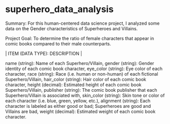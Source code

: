 # superhero_data_analysis
Summary: For this human-centered data science project, I analyzed some data on the Gender characteristics of Superheroes and Villains. 

Project Goal: To determine the ratio of female characters that appear in comic books compared to their male counterparts.

| ITEM (DATA TYPE): DESCRIPTION | 

name (string): Name of each Superhero/Villain, 
gender (string): Gender identity of each comic book character, 
eye_color (string): Eye color of each character,
race (string): Race (i.e. human or non-human) of each fictional Superhero/Villain, 
hair_color (string): Hair color of each comic book character,
height (decimal): Estimated height of each comic book Superhero/Villain,
publisher (string): The comic book publisher that each Superhero/Villain is associated with,
skin_color (string): Skin tone or color of each character (i.e. blue, green, yellow, etc.),
alignment (string): Each character is labeled as either good or bad; Superheroes are good and Villains are bad,
weight (decimal): Estimated weight of each comic book character.
